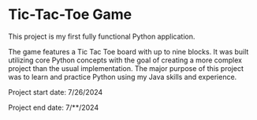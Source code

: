 # Tic-Tac-Toe Game

This project is my first fully functional Python application.

The game features a Tic Tac Toe board with up to nine blocks. It was built utilizing core Python concepts with the goal of creating a more complex project than the usual implementation. 
The major purpose of this project was to learn and practice Python using my Java skills and experience.


Project start date: 7/26/2024

Project end date: 7/**/2024
